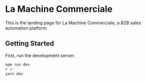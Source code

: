 # La Machine Commerciale

This is the landing page for La Machine Commerciale, a B2B sales automation platform.

## Getting Started

First, run the development server:

```bash
npm run dev
# or
yarn dev
